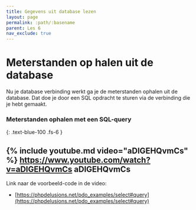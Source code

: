 ```yaml
---
title: Gegevens uit database lezen
layout: page 
permalink: :path/:basename 
parent: Les 6 
nav_exclude: true
---
```


# Meterstanden op halen uit de database

Nu je database verbinding werkt ga je de meterstanden ophalen uit de database.
Dat doe je door een SQL opdracht te sturen via de verbinding die je hebt gemaakt.

### Meterstanden ophalen met een SQL-query
{: .text-blue-100 .fs-6 }

{% include youtube.md video="aDIGEHQvmCs" %}
https://www.youtube.com/watch?v=aDIGEHQvmCs
aDIGEHQvmCs
---
Link naar de voorbeeld-code in de video:
- [https://phpdelusions.net/pdo_examples/select#query](https://phpdelusions.net/pdo_examples/select#query)














